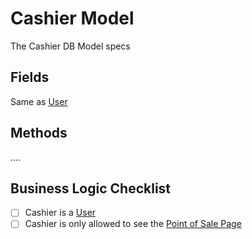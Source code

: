 # Cashier Model

The Cashier DB Model specs

## Fields

Same as [User](user.md)

## Methods

....

## Business Logic Checklist

- [ ] Cashier is a [User](user.md)
- [ ] Cashier is only allowed to see the [Point of Sale Page](../web_pages/pos.md)
